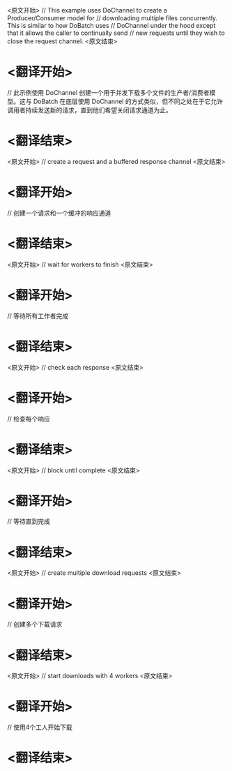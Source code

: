 
<原文开始>
// This example uses DoChannel to create a Producer/Consumer model for
// downloading multiple files concurrently. This is similar to how DoBatch uses
// DoChannel under the hood except that it allows the caller to continually send
// new requests until they wish to close the request channel.
<原文结束>

# <翻译开始>
// 此示例使用 DoChannel 创建一个用于并发下载多个文件的生产者/消费者模型。这与 DoBatch 在底层使用 DoChannel 的方式类似，但不同之处在于它允许调用者持续发送新的请求，直到他们希望关闭请求通道为止。
# <翻译结束>


<原文开始>
	// create a request and a buffered response channel
<原文结束>

# <翻译开始>
// 创建一个请求和一个缓冲的响应通道
# <翻译结束>


<原文开始>
		// wait for workers to finish
<原文结束>

# <翻译开始>
// 等待所有工作者完成
# <翻译结束>


<原文开始>
	// check each response
<原文结束>

# <翻译开始>
// 检查每个响应
# <翻译结束>


<原文开始>
		// block until complete
<原文结束>

# <翻译开始>
// 等待直到完成
# <翻译结束>


<原文开始>
	// create multiple download requests
<原文结束>

# <翻译开始>
// 创建多个下载请求
# <翻译结束>


<原文开始>
	// start downloads with 4 workers
<原文结束>

# <翻译开始>
// 使用4个工人开始下载
# <翻译结束>

